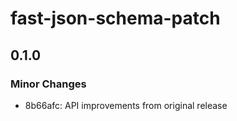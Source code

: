# fast-json-schema-patch

## 0.1.0

### Minor Changes

- 8b66afc: API improvements from original release
